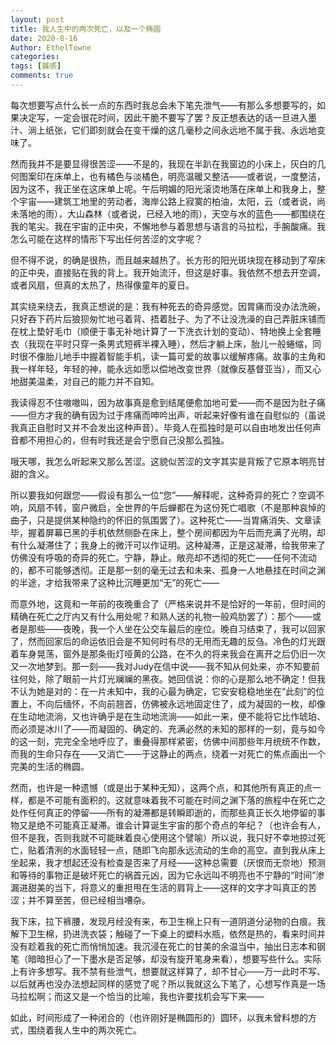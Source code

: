 ```yaml
---
layout: post
title: 我人生中的两次死亡，以及一个椭圆
date: 2020-8-16
Author: EthelTowne
categories: 
tags: [雜感]
comments: true
--- 
```

每次想要写点什么长一点的东西时我总会未下笔先泄气——有那么多想要写的，如果决定写，一定会很花时间，因此干脆不要写了罢？反正想表达的话一旦进入墨汁、淌上纸张，它们即刻就会在变干燥的这几毫秒之间永远地不属于我、永远地变味了。

然而我并不是要显得很苦涩——不是的，我现在半趴在我窗边的小床上，灰白的几何图案印在床单上，也有橘色与淡橘色，明亮温暖又整洁——或者说，一度整洁，因为这不，我正坐在这床单上呢。午后明媚的阳光滚烫地落在床单上和我身上，整个宇宙——建筑工地里的劳动者，海岸公路上寂寞的柏油，太阳，云（或者说，尚未落地的雨），大山森林（或者说，已经入地的雨），天空与水的蓝色——都围绕在我的笔尖。我在宇宙的正中央，不懈地参与着思想与语言的马拉松，手腕酸痛。我怎么可能在这样的情形下写出任何苦涩的文字呢？

但不得不说，的确是很热，而且越来越热了。长方形的阳光斑块现在移动到了窄床的正中央，直接贴在我的背上。我开始流汗，但这是好事。我依然不想去开空调，或者风扇，但真的太热了，热得像童年的夏日。

其实绕来绕去，我真正想说的是：我有种死去的奇异感觉。因胃痛而没办法洗碗，只好吞下药片后狼狈匆忙地弓着背、捂着肚子、为了不让没洗澡的自己弄脏床铺而在枕上垫好毛巾（顺便于事无补地计算了一下洗衣计划的变动）、特地换上全套睡衣（我现在平时只穿一条男式短裤半裸入睡），然后才躺上床，胎儿一般蜷缩，同时很不像胎儿地手中握着智能手机，读一篇可爱的故事以缓解疼痛。故事的主角和我一样年轻，年轻的神，能永远如愿以偿地改变世界（就像反基督亚当），而又心地甜美温柔，对自己的能力并不自知。

我读得忍不住嗷嗷叫，因为故事真是愈到结尾便愈加地可爱——而不是因为肚子痛——但方才我的确有因为过于疼痛而呻吟出声，听起来好像有谁在自慰似的（虽说我真正自慰时又并不会发出这种声音）。毕竟人在孤独时是可以自由地发出任何声音都不用担心的，但有时我还是会宁愿自己没那么孤独。

哦天哪，我怎么听起来又那么苦涩。这貌似苦涩的文字其实是背叛了它原本明亮甘甜的含义。

所以要我如何跟您——假设有那么一位“您”——解释呢，这种奇异的死亡？空调不响，风扇不转，窗户微启，全世界的午后蝉都在为这份死亡唱歌（不是那种哀悼的曲子，只是提供某种隐约的怀旧的氛围罢了）。这种死亡——当胃痛消失、文章读毕，握着屏幕已黑的手机依然侧卧在床上，整个房间都因为午后而充满了光明，却有什么凝滞住了；我身上的微汗可以作证明。这种凝滞，正是这凝滞，给我带来了仿佛没有呼吸的奇异的死亡。宁静，静止。敞亮却不透彻的死亡——任何不流动的，都不可能够透彻。正是那一刻的毫无过去和未来、孤身一人地悬挂在时间之渊的半途，才给我带来了这种比沉睡更加“无”的死亡——

而意外地，这竟和一年前的夜晚重合了（严格来说并不是恰好的一年前，但时间的精确在死亡之厅内又有什么用处呢？和熟人送的礼物一般鸡肋罢了）：那个——或者是那些——夜晚，我一个人坐在公交车最后的座位。晚自习结束了，我可以回家了，然而回家后的命运依旧会是不知何时有尽的无用而无趣的反刍。冷色的灯光跟着车身晃荡，窗外是那条街灯哑黄的公路，在不久的将来我会在离开之后仍旧一次又一次地梦到。那一刻——我对Judy在信中说——我不知从何处来，亦不知要前往何处，除了眼前一片灯光斓斓的黑夜。她回信说：你的心是那么地不确定！但我不认为她是对的：在一片未知中，我的心最为确定，它安安稳稳地坐在“此刻”的位置上，不向后缅怀，不向前翘首，仿佛被永远地固定住了，成为凝固的一枚，却像在生动地流淌，又也许确乎是在生动地流淌——如此一来，便不能将它比作琥珀、而必须是冰川了——而凝固的、确定的、充满必然的未知的那样的一刻，竟与如今的这一刻，完完全全地呼应了，重叠得那样紧密，仿佛中间那些年月统统不作数，而我的生命只存在——又消亡——于这静止的两点，绕着一对死亡的焦点画出一个完美的生活的椭圆。

然而，也许是一种遗憾（或是出于某种无知），这两个点，和其他所有真正的点一样，都是不可能有面积的。这就意味着我不可能在时间之渊下落的旅程中在死亡之处作任何真正的停留——所有的凝滞都是转瞬即逝的，而那些真正长久地停留的事物又是绝不可能真正凝滞。谁会计算诞生宇宙的那个奇点的年纪？（也许会有人，但不是我，否则我就不可能昧着良心使用这个譬喻）所以说，我只好不幸地掠过死亡，贴着清洌的水面轻轻一点，随即飞向那永远流动的生命的高空。直到我从床上坐起来，我才想起还没有检查是否来了月经——这种总需要（厌恨而无奈地）预测和等待的事物正是破坏死亡的祸首元凶，因为它永远叫不明亮也不宁静的“时间”渗漏进甜美的当下，将意义的重担甩在生活的肩背上——这样的文字才叫真正的苦涩；并不算至苦，但已经相当嘈杂。

我下床，拉下裤腰，发现月经没有来，布卫生棉上只有一道阴道分泌物的白痕。我解下卫生棉，扔进洗衣袋；触碰了一下桌上的塑料水瓶，依然是热的，看来时间并没有趁着我的死亡而悄悄加速。我沉浸在死亡的甘美的余温当中，抽出日志本和钢笔（暗暗担心了一下墨水是否足够，却没有旋开笔身来看），想要写些什么。实际上有许多想写。我不禁有些泄气，想要就这样算了，却不甘心——万一此时不写、以后就再也没办法想起同样的感觉了呢？所以我就这么下笔了，心想写作真是一场马拉松啊；而这又是一个恰当的比喻，我也许要找机会写下来——

如此，时间形成了一种闭合的（也许刚好是椭圆形的）圆环，以我未曾料想的方式，围绕着我人生中的两次死亡。
